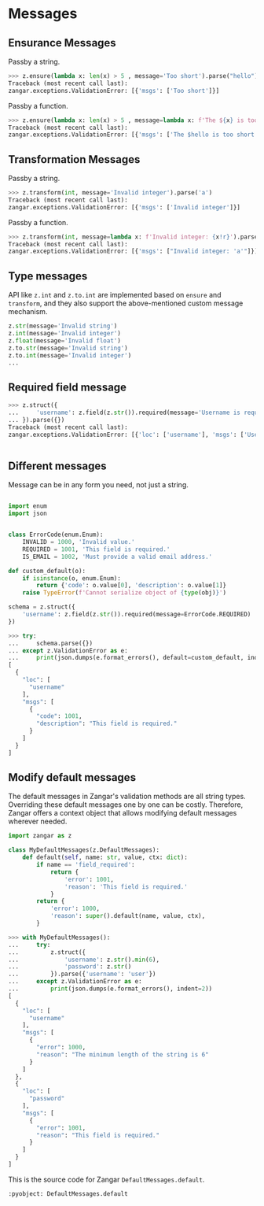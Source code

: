 # Messages

## Ensurance Messages

Passby a string.

```py
>>> z.ensure(lambda x: len(x) > 5 , message='Too short').parse("hello")
Traceback (most recent call last):
zangar.exceptions.ValidationError: [{'msgs': ['Too short']}]

```

Passby a function.

```py
>>> z.ensure(lambda x: len(x) > 5 , message=lambda x: f'The ${x} is too short').parse("hello")
Traceback (most recent call last):
zangar.exceptions.ValidationError: [{'msgs': ['The $hello is too short']}]

```

## Transformation Messages

Passby a string.

```py
>>> z.transform(int, message='Invalid integer').parse('a')
Traceback (most recent call last):
zangar.exceptions.ValidationError: [{'msgs': ['Invalid integer']}]

```

Passby a function.

```py
>>> z.transform(int, message=lambda x: f'Invalid integer: {x!r}').parse('a')
Traceback (most recent call last):
zangar.exceptions.ValidationError: [{'msgs': ["Invalid integer: 'a'"]}]

```

## Type messages

API like `z.int` and `z.to.int` are implemented based on `ensure` and `transform`, and they also support the above-mentioned custom message mechanism.

```python
z.str(message='Invalid string')
z.int(message='Invalid integer')
z.float(message='Invalid float')
z.to.str(message='Invalid string')
z.to.int(message='Invalid integer')
...
```

## Required field message

```py
>>> z.struct({
...     'username': z.field(z.str()).required(message='Username is required.'),
... }).parse({})
Traceback (most recent call last):
zangar.exceptions.ValidationError: [{'loc': ['username'], 'msgs': ['Username is required.']}]

```

```{warning} If the required field message is a function, the function's argument will be a None
```

## Different messages

Message can be in any form you need, not just a string.

```{note} In practical scenarios, the frontend often needs the backend to provide an error code rather than an exact error message. This is because the frontend may have its own multilingual settings or custom text requirements.
```

```python
import enum
import json


class ErrorCode(enum.Enum):
    INVALID = 1000, 'Invalid value.'
    REQUIRED = 1001, 'This field is required.'
    IS_EMAIL = 1002, 'Must provide a valid email address.'

def custom_default(o):
    if isinstance(o, enum.Enum):
        return {'code': o.value[0], 'description': o.value[1]}
    raise TypeError(f'Cannot serialize object of {type(obj)}')

schema = z.struct({
    'username': z.field(z.str()).required(message=ErrorCode.REQUIRED)
})
```

```py
>>> try:
...     schema.parse({})
... except z.ValidationError as e:
...     print(json.dumps(e.format_errors(), default=custom_default, indent=2))
[
  {
    "loc": [
      "username"
    ],
    "msgs": [
      {
        "code": 1001,
        "description": "This field is required."
      }
    ]
  }
]

```

## Modify default messages

The default messages in Zangar's validation methods are all string types. Overriding these default messages one by one can be costly. Therefore, Zangar offers a context object that allows modifying default messages wherever needed.

```python
import zangar as z

class MyDefaultMessages(z.DefaultMessages):
    def default(self, name: str, value, ctx: dict):
        if name == 'field_required':
            return {
                'error': 1001,
                'reason': 'This field is required.'
            }
        return {
            'error': 1000,
            'reason': super().default(name, value, ctx),
        }
```

```py
>>> with MyDefaultMessages():
...     try:
...         z.struct({
...             'username': z.str().min(6),
...             'password': z.str()
...         }).parse({'username': 'user'})
...     except z.ValidationError as e:
...         print(json.dumps(e.format_errors(), indent=2))
[
  {
    "loc": [
      "username"
    ],
    "msgs": [
      {
        "error": 1000,
        "reason": "The minimum length of the string is 6"
      }
    ]
  },
  {
    "loc": [
      "password"
    ],
    "msgs": [
      {
        "error": 1001,
        "reason": "This field is required."
      }
    ]
  }
]

```

This is the source code for Zangar `DefaultMessages.default`.

```{literalinclude} ../src/zangar/_messages.py
:pyobject: DefaultMessages.default
```
